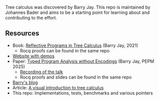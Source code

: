 Tree calculus was discovered by Barry Jay.
This repo is maintained by Johannes Bader and aims to be a starting point for learning about and contributing to the effort.

## Resources
- Book: [Reflective Programs in Tree Calculus](https://github.com/barry-jay-personal/tree-calculus/blob/master/tree_book.pdf) (Barry Jay, 2021)
  - Rocq proofs can be found in the same repo
- [Website with demos](https://treecalcul.us/)
- Paper: [Typed Program Analysis without Encodings](https://github.com/barry-jay-personal/typed_tree_calculus/blob/main/typed_program_analysis.pdf) (Barry Jay, PEPM 2025)
  - [Recording of the talk](https://www.youtube.com/live/agt3VwTYLpM?t=21938s)
  - Rocq proofs and slides can be found in the same repo
- [Barry's blog](https://github.com/barry-jay-personal/blog)
- Article: [A visual introduction to tree calculus](https://olydis.medium.com/a-visual-introduction-to-tree-calculus-2f4a34ceffc2)
- This repo: Implementations, tests, benchmarks and various pointers

